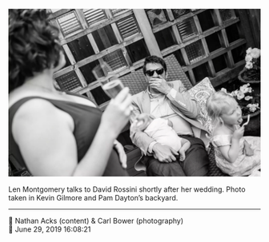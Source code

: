 ![Len Montgomery talks to David Rossini](assets/1324786261f06c9d1fcfa63fd1c226f1.webp)

Len Montgomery talks to David Rossini shortly after her wedding. Photo taken in Kevin Gilmore and Pam Dayton’s backyard.

- - - -

<span aria-hidden="true">👥</span> Nathan Acks (content) & Carl Bower (photography)  
<span aria-hidden="true">📅</span> June 29, 2019 16:08:21

